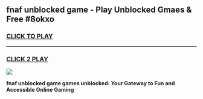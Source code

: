 
## fnaf unblocked game - Play Unblocked Gmaes & Free #8okxo
<h3>
<a href="https://premium.freeplayer.one?title=fnaf_unblocked_game&ref=03M">CLICK TO PLAY</a></h3>
<hr>

<h3>
<a href="https://premium.freeplayer.one?title=fnaf_unblocked_game&ref=03M">CLICK 2 PLAY</a>
  
</h3>

<a href="https://premium.freeplayer.one?title=fnaf_unblocked_game&ref=03M"><img src="https://clearcache.store/games.png"></a>


**fnaf unblocked game games unblocked: Your Gateway to Fun and Accessible Online Gaming**

